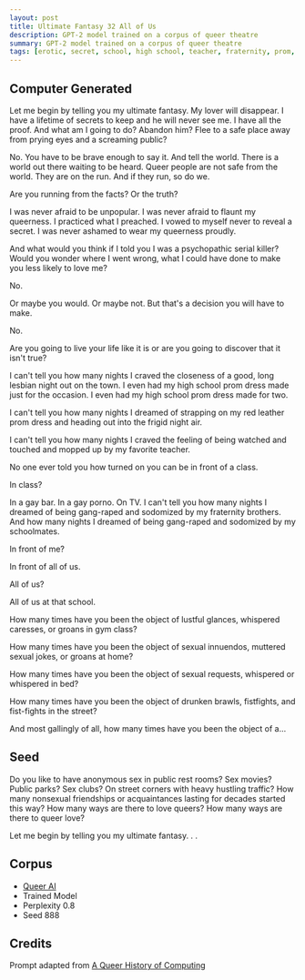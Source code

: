 ```yaml
---
layout: post
title: Ultimate Fantasy 32 All of Us
description: GPT-2 model trained on a corpus of queer theatre
summary: GPT-2 model trained on a corpus of queer theatre
tags: [erotic, secret, school, high school, teacher, fraternity, prom, bar, porno, queer, GPT-2, RunwayML]
---
```


## Computer Generated

Let me begin by telling you my ultimate fantasy. My lover will disappear. I have a lifetime of secrets to keep and he will never see me. I have all the proof. And what am I going to do? Abandon him? Flee to a safe place away from prying eyes and a screaming public?

No. You have to be brave enough to say it. And tell the world. There is a world out there waiting to be heard. Queer people are not safe from the world. They are on the run. And if they run, so do we.

Are you running from the facts? Or the truth?

I was never afraid to be unpopular. I was never afraid to flaunt my queerness. I practiced what I preached. I vowed to myself never to reveal a secret. I was never ashamed to wear my queerness proudly.

And what would you think if I told you I was a psychopathic serial killer? Would you wonder where I went wrong, what I could have done to make you less likely to love me?

No.

Or maybe you would. Or maybe not. But that's a decision you will have to make.

No.

Are you going to live your life like it is or are you going to discover that it isn't true?

I can't tell you how many nights I craved the closeness of a good, long lesbian night out on the town. I even had my high school prom dress made just for the occasion. I even had my high school prom dress made for two.

I can't tell you how many nights I dreamed of strapping on my red leather prom dress and heading out into the frigid night air.

I can't tell you how many nights I craved the feeling of being watched and touched and mopped up by my favorite teacher.

No one ever told you how turned on you can be in front of a class.

In class?

In a gay bar. In a gay porno. On TV. I can't tell you how many nights I dreamed of being gang-raped and sodomized by my fraternity brothers. And how many nights I dreamed of being gang-raped and sodomized by my schoolmates.

In front of me?

In front of all of us.

All of us?

All of us at that school.

How many times have you been the object of lustful glances, whispered caresses, or groans in gym class?

How many times have you been the object of sexual innuendos, muttered sexual jokes, or groans at home?

How many times have you been the object of sexual requests, whispered or whispered in bed?

How many times have you been the object of drunken brawls, fistfights, and fist-fights in the street?

And most gallingly of all, how many times have you been the object of a...


## Seed

Do you like to have anonymous sex in public rest rooms? Sex movies? Public parks? Sex clubs? On street corners with heavy hustling traffic? How many nonsexual friendships or acquaintances lasting for decades started this way? How many ways are there to love queers? How many ways are there to queer love?

Let me begin by telling you my ultimate fantasy. . .

## Corpus

- [Queer AI](/queerai)
- Trained Model
- Perplexity 0.8
- Seed 888

## Credits

Prompt adapted from [A Queer History of Computing](https://rhizome.org/editorial/2013/feb/19/queer-computing-1/)
